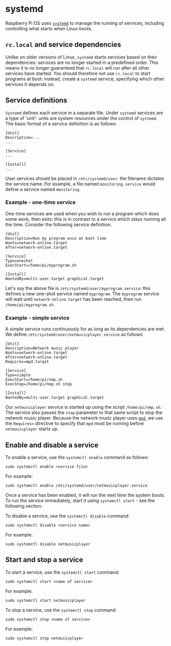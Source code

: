 # systemd

Raspberry Pi OS uses [`systemd`](https://www.freedesktop.org/wiki/Software/systemd/) to manage the running of services, including controlling what starts when Linux boots.

## `rc.local` and service dependencies
Unlike on older versions of Linux, `systemd` starts services based on their dependencies: services are no longer started in a predefined order. This means it is no longer guaranteed that `rc.local` will run after all other services have started. You should therefore not use `rc.local` to start programs at boot: instead, create a `systemd` service, specifying which other services it depends on.

## Service definitions
`Systemd` defines each service in a separate file. Under `systemd` services are a type of 'unit': units are system resources under the control of `systemd`. The basic format of a service definition is as follows:

```
[Unit]
Description=...
...

[Service]
...

[Install]
...
```

User services should be placed in `/etc/systemd/user`: the filename dictates the service name. For example, a file named `monitoring.service` would define a service named `monitoring`.

### Example - one-time service
One-time services are used when you wish to run a program which does some work, then exits: this is in contrast to a service which stays running all the time. Consider the following service definition:

```
[Unit]
Description=Run my program once at boot time
Wants=network-online.target
After=network-online.target

[Service]
Type=oneshot
ExecStart=/home/pi/myprogram.sh

[Install]
WantedBy=multi-user.target graphical.target
```

Let's say the above file is `/etc/systemd/user/myprogram.service`: this defines a new one-shot service named `myprogram`. The `myprogram` service will wait until `network-online.target` has been reached, then run `/home/pi/myprogram.sh`.

### Example - simple service
A simple service runs continuously for as long as its dependencies are met. We define `/etc/systemd/user/netmusicplayer.service` as follows:

```
[Unit]
Description=Network music player
Wants=network-online.target
After=network-online.target
Requires=mpd.target

[Service]
Type=simple
ExecStart=/home/pi/nmp.sh
ExecStop=/home/pi/nmp.sh stop

[Install]
WantedBy=multi-user.target graphical.target
```

Our `netmusicplayer` service is started up using the script `/home/pi/nmp.sh`. The service also passes the `stop` parameter to that same script to stop the network music player. Because the network music player uses [`mpd`](https://www.musicpd.org/), we use the `Requires=` directive to specify that `mpd` must be running before `netmusicplayer` starts up.

## Enable and disable a service
To enable a service, use the `systemctl enable` command as follows:

```
sudo systemctl enable <service file>
```

For example:

```
sudo systemctl enable /etc/systemd/user/netmusicplayer.service
```

Once a service has been enabled, it will run the next time the system boots. To run the service immediately, start it using `systemctl start` - see the following section.

To disable a service, use the `systemctl disable` command:

```
sudo systemctl disable <service name>
```

For example:

```
sudo systemctl disable netmusicplayer
```

## Start and stop a service
To start a service, use the `systemctl start` command:

```
sudo systemctl start <name of service>
```

For example:

```
sudo systemctl start netmusicplayer
```

To stop a service, use the `systemctl stop` command:

```
sudo systemctl stop <name of service>
```

For example:

```
sudo systemctl stop netmusicplayer
```
